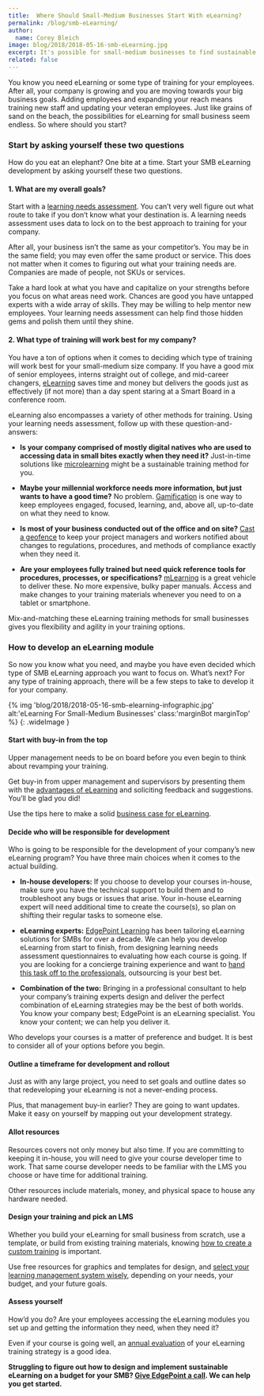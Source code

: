 ```yaml
---
title:  Where Should Small-Medium Businesses Start With eLearning?
permalink: /blog/smb-eLearning/
author:
  name: Corey Bleich
image: blog/2018/2018-05-16-smb-eLearning.jpg
excerpt: It's possible for small-medium businesses to find sustainable and affordable eLearning solutions to train their employees. From assessment to ongoing audits, here's how to get started with eLearning for your SMB.
related: false
---
```


You know you need eLearning or some type of training for your employees. After all, your company is growing and you are moving towards your big business goals. Adding employees and expanding your reach means training new staff and updating your veteran employees. Just like grains of sand on the beach, the possibilities for eLearning for small business seem endless. So where should you start?

### Start by asking yourself these two questions

How do you eat an elephant? One bite at a time. Start your SMB eLearning development by asking yourself these two questions.

#### 1. What are my overall goals?

Start with a [learning needs assessment](http://www.edgepointlearning.com/blog/training-needs-analysis). You can’t very well figure out what route to take if you don’t know what your destination is. A learning needs assessment uses data to lock on to the best approach to training for your company.

After all, your business isn’t the same as your competitor’s. You may be in the same field; you may even offer the same product or service. This does not matter when it comes to figuring out what your training needs are. Companies are made of people, not SKUs or services.

Take a hard look at what you have and capitalize on your strengths before you focus on what areas need work. Chances are good you have untapped experts with a wide array of skills. They may be willing to help mentor new employees. Your learning needs assessment can help find those hidden gems and polish them until they shine.

#### 2. What type of training will work best for my company?

You have a ton of options when it comes to deciding which type of training will work best for your small-medium size company. If you have a good mix of senior employees, interns straight out of college, and mid-career changers, [eLearning](https://www.edgepointlearning.com/blog/advantages-of-elearning/) saves time and money but delivers the goods just as effectively (if not more) than a day spent staring at a Smart Board in a conference room.

eLearning also encompasses a variety of other methods for training. Using your learning needs assessment, follow up with these question-and-answers:

*  <strong>Is your company comprised of mostly digital natives who are used to accessing data in small bites exactly when they need it?</strong> Just-in-time solutions like [microlearning](https://www.edgepointlearning.com/blog/microlearning/) might be a sustainable training method for you.

*  <strong>Maybe your millennial workforce needs more information, but just wants to have a good time?</strong> No problem. [Gamification](https://www.edgepointlearning.com/blog/gamification-in-elearning/) is one way to keep employees engaged, focused, learning, and, above all, up-to-date on what they need to know.

*  <strong>Is most of your business conducted out of the office and on site?</strong> [Cast a geofence](https://www.edgepointlearning.com/blog/geofencing/) to keep your project managers and workers notified about changes to regulations, procedures, and methods of compliance exactly when they need it.

*  <strong>Are your employees fully trained but need quick reference tools for procedures, processes, or specifications?</strong> [mLearning](https://www.edgepointlearning.com/blog/what-is-mlearning/) is a great vehicle to deliver these. No more expensive, bulky paper manuals. Access and make changes to your training materials whenever you need to on a tablet or smartphone.

Mix-and-matching these eLearning training methods for small businesses gives you flexibility and agility in your training options.

### How to develop an eLearning module

So now you know what you need, and maybe you have even decided which type of SMB eLearning approach you want to focus on. What’s next? For any type of training approach, there will be a few steps to take to develop it for your company.

{% img 'blog/2018/2018-05-16-smb-elearning-infographic.jpg'
   alt:'eLearning For Small-Medium Businesses'
   class:'marginBot marginTop' %}
{: .wideImage }

#### Start with buy-in from the top

Upper management needs to be on board before you even begin to think about revamping your training.

Get buy-in from upper management and supervisors by presenting them with the [advantages of eLearning](https://www.edgepointlearning.com/blog/business-case-for-elearning-development/) and soliciting feedback and suggestions. You’ll be glad you did!

Use the tips here to make a solid [business case for eLearning](https://www.edgepointlearning.com/blog/business-case-for-elearning-development/).

#### Decide who will be responsible for development

Who is going to be responsible for the development of your company’s new eLearning program? You have three main choices when it comes to the actual building.

*  <strong>In-house developers:</strong> If you choose to develop your courses in-house, make sure you have the technical support to build them and to troubleshoot any bugs or issues that arise. Your in-house eLearning expert will need additional time to create the course(s), so plan on shifting their regular tasks to someone else.

*  <strong>eLearning experts:</strong> [EdgePoint Learning](https://www.edgepointlearning.com/) has been tailoring eLearning solutions for SMBs for over a decade. We can help you develop eLearning from start to finish, from designing learning needs assessment questionnaires to evaluating how each course is going. If you are looking for a concierge training experience and want to [hand this task off to the professionals](https://www.edgepointlearning.com/blog/when-to-outsource-your-elearning/), outsourcing is your best bet.

*  <strong>Combination of the two:</strong> Bringing in a professional consultant to help your company’s training experts design and deliver the perfect combination of eLearning strategies may be the best of both worlds. You know your company best; EdgePoint is an eLearning specialist. You know your content; we can help you deliver it.

Who develops your courses is a matter of preference and budget. It is best to consider all of your options before you begin.

#### Outline a timeframe for development and rollout

Just as with any large project, you need to set goals and outline dates so that redeveloping your eLearning is not a never-ending process.

Plus, that management buy-in earlier? They are going to want updates. Make it easy on yourself by mapping out your development strategy.

#### Allot resources

Resources covers not only money but also time. If you are committing to keeping it in-house, you will need to give your course developer time to work. That same course developer needs to be familiar with the LMS you choose or have time for additional training.

Other resources include materials, money, and physical space to house any hardware needed.

#### Design your training and pick an LMS

Whether you build your eLearning for small business from scratch, use a template, or build from existing training materials, knowing [how to create a custom training](https://www.edgepointlearning.com/blog/how-to-create-your-custom-elearning-course-with-25-free-tools/) is important.

Use free resources for graphics and templates for design, and [select your learning management system wisely](https://elearningindustry.com/choosing-lms-for-small-business-consider-5-things), depending on your needs, your budget, and your future goals.

#### Assess yourself

How’d you do? Are your employees accessing the eLearning modules you set up and getting the information they need, when they need it?

Even if your course is going well, an [annual evaluation](https://www.edgepointlearning.com/blog/is-it-time-to-evaluate-your-training-strategy/) of your eLearning training strategy is a good idea.

<strong>Struggling to figure out how to design and implement sustainable eLearning on a budget for your SMB? [Give EdgePoint a call](https://www.edgepointlearning.com/contact/). We can help you get started.</strong>

